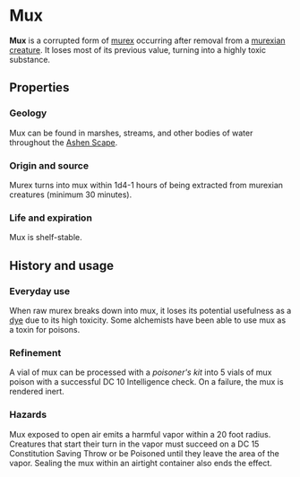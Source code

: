 # Mux

**Mux** is a corrupted form of [murex](index.md) occurring after removal from a [murexian creature](../../ch-7-mote-bestiary/murexian-creature.md). It loses most of its previous value, turning into a highly toxic substance.

## Properties

### Geology

Mux can be found in marshes, streams, and other bodies of water throughout the [Ashen Scape](../../ch-4-esterfell-gazetteer/esterfell/lenya/ashen-scape.md).

### Origin and source

Murex turns into mux within 1d4-1 hours of being extracted from murexian creatures (minimum 30 minutes).

### Life and expiration

Mux is shelf-stable.

## History and usage

### Everyday use

When raw murex breaks down into mux, it loses its potential usefulness as a [dye](murexian-dye.md) due to its high toxicity. Some alchemists have been able to use mux as a toxin for poisons.

### Refinement

A vial of mux can be processed with a _poisoner's kit_ into 5 vials of mux poison with a successful DC 10 Intelligence check. On a failure, the mux is rendered inert.

### Hazards

Mux exposed to open air emits a harmful vapor within a 20 foot radius. Creatures that start their turn in the vapor must succeed on a DC 15 Constitution Saving Throw or be Poisoned until they leave the area of the vapor. Sealing the mux within an airtight container also ends the effect.
